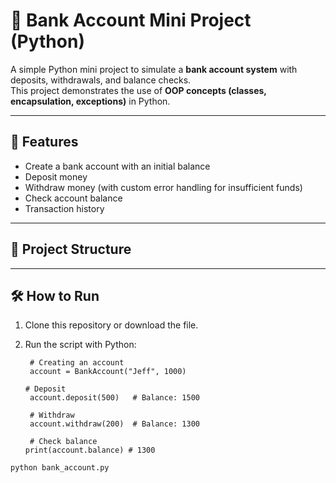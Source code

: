 # 🏦 Bank Account Mini Project (Python)

A simple Python mini project to simulate a **bank account system** with deposits, withdrawals, and balance checks.  
This project demonstrates the use of **OOP concepts (classes, encapsulation, exceptions)** in Python.

---

## 🚀 Features
- Create a bank account with an initial balance  
- Deposit money  
- Withdraw money (with custom error handling for insufficient funds)  
- Check account balance  
- Transaction history  

---

## 📂 Project Structure



---

## 🛠️ How to Run
1. Clone this repository or download the file.  
2. Run the script with Python:

        # Creating an account
        account = BankAccount("Jeff", 1000)

       # Deposit
        account.deposit(500)   # Balance: 1500

        # Withdraw
        account.withdraw(200)  # Balance: 1300

        # Check balance
       print(account.balance) # 1300
                                           




```bash
python bank_account.py

